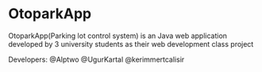 # OtoparkApp
 
OtoparkApp(Parking lot control system) is an Java web application developed by 3 university students as their web development class project

Developers: @Alptwo @UgurKartal @kerimmertcalisir
